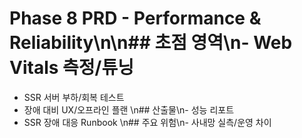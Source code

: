 # Phase 8 PRD - Performance & Reliability\n\n## 초점 영역\n- Web Vitals 측정/튜닝
- SSR 서버 부하/회복 테스트
- 장애 대비 UX/오프라인 플랜
\n## 산출물\n- 성능 리포트
- SSR 장애 대응 Runbook
\n## 주요 위험\n- 사내망 실측/운영 차이
